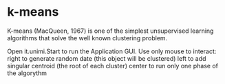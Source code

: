 k-means
=======

K-means (MacQueen, 1967) is one of the simplest unsupervised learning algorithms that solve the well known clustering problem.

Open it.unimi.Start to run the Application GUI.
Use only mouse to interact:
 right to generate random date (this object will be clustered)
 left to add singular centroid (the root of each cluster)
 center to run only one phase of the algorythm